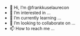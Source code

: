 - 👋 Hi, I’m @frankkuselaurecon
- 👀 I’m interested in ...
- 🌱 I’m currently learning ...
- 💞️ I’m looking to collaborate on ...
- 📫 How to reach me ...

<!---
frankkuselaurecon/frankkuselaurecon is a ✨ special ✨ repository because its `README.md` (this file) appears on your GitHub profile.
You can click the Preview link to take a look at your changes.
--->
